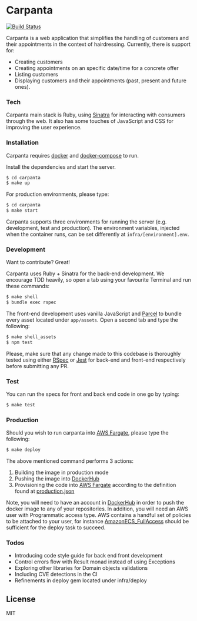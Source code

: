 # Carpanta

[![Build Status](https://travis-ci.com/jollopre/carpanta.svg?branch=master)](https://travis-ci.com/jollopre/carpanta)

Carpanta is a web application that simplifies the handling of customers and their appointments in the context of hairdressing. Currently, there is support for:

  - Creating customers
  - Creating appointments on an specific date/time for a concrete offer
  - Listing customers
  - Displaying customers and their appointments (past, present and future ones).

### Tech

Carpanta main stack is Ruby, using [Sinatra](http://sinatrarb.com/) for interacting with consumers through the web. It also has some touches of JavaScript and CSS for improving the user experience.

### Installation

Carpanta requires [docker](https://www.docker.com/) and [docker-compose](https://docs.docker.com/compose/) to run.

Install the dependencies and start the server.

```sh
$ cd carpanta
$ make up
```

For production environments, please type:

```sh
$ cd carpanta
$ make start
```

Carpanta supports three environments for running the server (e.g. development, test and production). The environment variables, injected when the container runs, can be set differently at `infra/[environment].env`.

### Development

Want to contribute? Great!

Carpanta uses Ruby + Sinatra for the back-end development. We encourage TDD heavily, so open a tab using your favourite Terminal and run these commands:

```sh
$ make shell
$ bundle exec rspec
```

The front-end development uses vanilla JavaScript and [Parcel](https://parceljs.org/) to bundle every asset located under `app/assets`. Open a second tab and type the following:

```sh
$ make shell_assets
$ npm test
```

Please, make sure that any change made to this codebase is thoroughly tested using either [RSpec](https://rspec.info/) or [Jest](https://jestjs.io/) for back-end and front-end respectively before submitting any PR.

### Test

You can run the specs for front and back end code in one go by typing:

```sh
$ make test
```

### Production

Should you wish to run carpanta into [AWS Fargate](https://docs.aws.amazon.com/AmazonECS/latest/developerguide/AWS_Fargate.html), please type the following:

```sh
$ make deploy
```

The above mentioned command performs 3 actions:

1. Building the image in production mode
2. Pushing the image into [DockerHub](https://hub.docker.com/)
3. Provisioning the code into [AWS Fargate](https://docs.aws.amazon.com/AmazonECS/latest/developerguide/AWS_Fargate.html) according to the definition found at [production.json](infra/production.json)

Note, you will need to have an account in [DockerHub](https://hub.docker.com/) in order to push the docker image to any of your repositories. In addition, you will need an AWS user with Programmatic access type. AWS contains a handful set of policies to be attached to your user, for instance [AmazonECS_FullAccess](https://docs.aws.amazon.com/AmazonECS/latest/developerguide/ecs_managed_policies.html#AmazonECS_FullAccess) should be sufficient for the deploy task to succeed.

### Todos

 - Introducing code style guide for back end front development
 - Control errors flow with Result monad instead of using Exceptions
 - Exploring other libraries for Domain objects validations
 - Including CVE detections in the CI
 - Refinements in deploy gem located under infra/deploy

License
----

MIT
